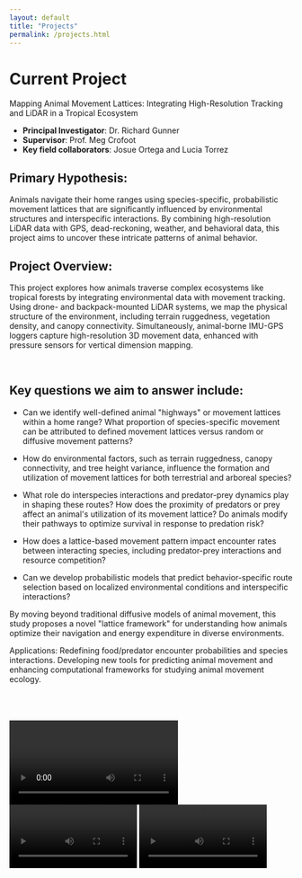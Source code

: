 ```yaml
---
layout: default
title: "Projects"
permalink: /projects.html
---
```


# Current Project

<div class="center-text">
Mapping Animal Movement Lattices: Integrating High-Resolution Tracking and LiDAR in a Tropical Ecosystem
</div>

- **Principal Investigator**: Dr. Richard Gunner
- **Supervisor**: Prof. Meg Crofoot
- **Key field collaborators**: Josue Ortega and Lucia Torrez

## Primary Hypothesis:
Animals navigate their home ranges using species-specific, probabilistic movement lattices that are significantly influenced by environmental structures and interspecific interactions. By combining high-resolution LiDAR data with GPS, dead-reckoning, weather, and behavioral data, this project aims to uncover these intricate patterns of animal behavior.

## Project Overview:
This project explores how animals traverse complex ecosystems like tropical forests by integrating environmental data with movement tracking. Using drone- and backpack-mounted LiDAR systems, we map the physical structure of the environment, including terrain ruggedness, vegetation density, and canopy connectivity. Simultaneously, animal-borne IMU-GPS loggers capture high-resolution 3D movement data, enhanced with pressure sensors for vertical dimension mapping.

<div class="image-row">
  <img src="assets/images/planeimage.jpg" alt="" />
  <img src="assets/images/dartingteam.jpg" alt="" />
</div>

## Key questions we aim to answer include:
- Can we identify well-defined animal "highways" or movement lattices within a home range? What proportion of species-specific movement can be attributed to defined movement lattices versus random or diffusive movement patterns?

- How do environmental factors, such as terrain ruggedness, canopy connectivity, and tree height variance, influence the formation and utilization of movement lattices for both terrestrial and arboreal species?

- What role do interspecies interactions and predator-prey dynamics play in shaping these routes? How does the proximity of predators or prey affect an animal's utilization of its movement lattice? Do animals modify their pathways to optimize survival in response to predation risk?

- How does a lattice-based movement pattern impact encounter rates between interacting species, including predator-prey interactions and resource competition?

- Can we develop probabilistic models that predict behavior-specific route selection based on localized environmental conditions and interspecific interactions?

By moving beyond traditional diffusive models of animal movement, this study proposes a novel "lattice framework" for understanding how animals optimize their navigation and energy expenditure in diverse environments.

Applications:
Redefining food/predator encounter probabilities and species interactions.
Developing new tools for predicting animal movement and enhancing computational frameworks for studying animal movement ecology.

<div class="image-row">
  <img src="assets/images/tamandua2.jpg" alt="" />
  <img src="assets/images/deerprocessing.jpg" alt="" />
</div>
<div class="image-row">
  <img src="assets/images/ocelotprocessing1.jpg" alt="" />
  <img src="assets/images/Ocelotcameratrap.jpg" alt="" />
</div>
<div class="image-row">
  <img src="assets/images/spidermonkey.jpg" alt="" />
  <img src="assets/images/kinkajou.jpg" alt="" />
</div>

<video controls width="auto" height="auto">
  <source src="{{ '/assets/images/Spidervid2.mp4' | relative_url }}" type="video/mp4">
  Your browser does not support the video tag.
</video>

<div class="video-row">
  <video controls width="45%">
    <source src="{{ '/assets/images/Spidervid1.mp4' | relative_url }}" type="video/mp4">
    Your browser does not support the video tag.
  </video>
  <video controls width="45%">
    <source src="{{ '/assets/images/slothvid.mp4' | relative_url }}" type="video/mp4">
    Your browser does not support the video tag.
  </video>
</div>
